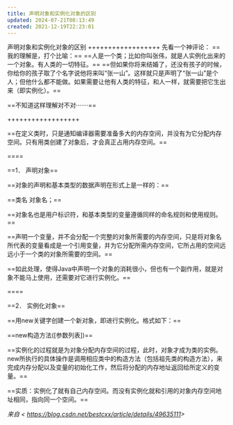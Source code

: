 ```yaml
---
title: 声明对象和实例化对象的区别
updated: 2024-07-21T08:13:49
created: 2021-12-19T22:23:01
---
```


声明对象和实例化对象的区别
++++++++++++++++++
先看一个神评论：
==我的理解是，打个比喻：==
==人是一个类；比如你叫张伟，就是人实例化出来的一个对象。有人类的一切特征。==
==但如果你将来结婚了，还没有孩子的时候，你给你的孩子取了个名字说他将来叫“张一山”。这样就只是声明了“张一山”是个人；但他什么都不能做。如果需要让他有人类的特征，和人一样，就需要把它生出来（即实例化）。==

==不知道这样理解对不对·······==

++++++++++++++++++

==在定义类时，只是通知编译器需要准备多大的内存空间，并没有为它分配内存空间。只有用类创建了对象后，才会真正占用内存空间。==

====

==1． 声明对象==

==对象的声明和基本类型的数据声明在形式上是一样的：==

==类名 对象名；==

==对象名也是用户标识符，和基本类型的变量遵循同样的命名规则和使用规则。==

==声明一个变量，并不会分配一个完整的对象所需要的内存空间，只是将对象名所代表的变量看成是一个引用变量，并为它分配所需内存空间，它所占用的空间远远小于一个类的对象所需要的空间。==

==如此处理，使得Java中声明一个对象的消耗很小，但也有一个副作用，就是对象不能马上使用，还需要对它进行实例化。==

====

==2． 实例化对象==

==用new关键字创建一个新对象，即进行实例化。格式如下：==

==new构造方法(\[参数列表\])==

==实例化的过程就是为对象分配内存空间的过程，此时，对象才成为类的实例。new所执行的具体操作是调用相应类中的构造方法（包括祖先类的构造方法），来完成内存分配以及变量的初始化工作，然后将分配的内存地址返回给所定义的变量。==

==实质：实例化了就有自己内存空间。而没有实例化就和引用的对象内存空间地址相同，指向同一个空间。==

*来自 \< <https://blog.csdn.net/bestcxx/article/details/49635111>\>*
